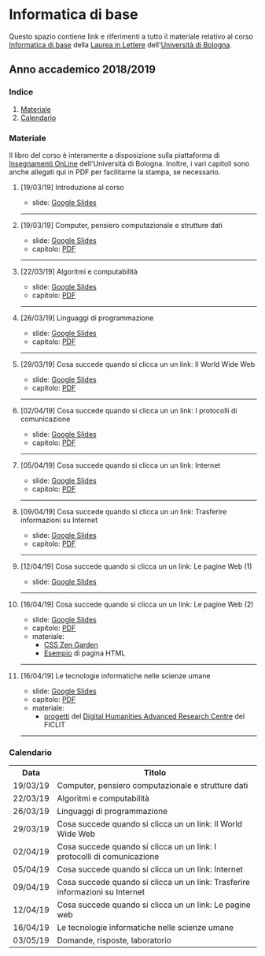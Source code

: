 # Informatica di base

Questo spazio contiene link e riferimenti a tutto il materiale relativo al corso [Informatica di base](https://www.unibo.it/it/didattica/insegnamenti/insegnamento/2018/394759) della [Laurea in Lettere](https://corsi.unibo.it/2cycle/DigitalHumanitiesKnowledge) dell'[Università di Bologna](http://www.unibo.it).

## Anno accademico 2018/2019

### Indice

1. [Materiale](#materiale)
2. [Calendario](#calendario)

### Materiale

Il libro del corso è interamente a disposizione sulla piattaforma di [Insegnamenti OnLine](https://iol.unibo.it) dell'Università di Bologna. Inoltre, i vari capitoli sono anche allegati qui in PDF per facilitarne la stampa, se necessario.

1. [19/03/19] Introduzione al corso
   * slide: [Google Slides](https://tinyurl.com/bi1819-00)
   <hr />
   
2. [19/03/19] Computer, pensiero computazionale e strutture dati 
   * slide: [Google Slides](https://tinyurl.com/bi1819-01)
   * capitolo: [PDF](https://basic-inf.github.io/2018-2019/chapters/01.pdf) 
   <hr />

3. [22/03/19] Algoritmi e computabilità 
   * slide: [Google Slides](https://tinyurl.com/bi1819-02)
   * capitolo: [PDF](https://basic-inf.github.io/2018-2019/chapters/02.pdf) 
   <hr />

4. [26/03/19] Linguaggi di programmazione 
   * slide: [Google Slides](https://tinyurl.com/bi1819-03)
   * capitolo: [PDF](https://basic-inf.github.io/2018-2019/chapters/03.pdf) 
   <hr />

5. [29/03/19] Cosa succede quando si clicca un un link: Il World Wide Web 
   * slide: [Google Slides](https://tinyurl.com/bi1819-04)
   * capitolo: [PDF](https://basic-inf.github.io/2018-2019/chapters/04.pdf) 
   <hr />

6. [02/04/19] Cosa succede quando si clicca un un link: I protocolli di comunicazione 
   * slide: [Google Slides](https://tinyurl.com/bi1819-05)
   * capitolo: [PDF](https://basic-inf.github.io/2018-2019/chapters/05.pdf) 
   <hr />

7. [05/04/19] Cosa succede quando si clicca un un link: Internet 
   * slide: [Google Slides](https://tinyurl.com/bi1819-06)
   * capitolo: [PDF](https://basic-inf.github.io/2018-2019/chapters/06.pdf) 
   <hr />

8. [09/04/19] Cosa succede quando si clicca un un link: Trasferire informazioni su Internet 
   * slide: [Google Slides](https://tinyurl.com/bi1819-07)
   * capitolo: [PDF](https://basic-inf.github.io/2018-2019/chapters/07.pdf) 
   <hr />

9. [12/04/19] Cosa succede quando si clicca un un link: Le pagine Web (1) 
   * slide: [Google Slides](https://tinyurl.com/bi1819-08-1) 
   <hr />

10. [16/04/19] Cosa succede quando si clicca un un link: Le pagine Web (2)
    * slide: [Google Slides](https://tinyurl.com/bi1819-08-2) 
    * capitolo: [PDF](https://basic-inf.github.io/2018-2019/chapters/08.pdf)
    * materiale:
      * [CSS Zen Garden](http://www.csszengarden.com/)
      * [Esempio](material/example.html) di pagina HTML
    <hr />

11. [16/04/19] Le tecnologie informatiche nelle scienze umane
    * slide: [Google Slides](https://tinyurl.com/bi1819-09) 
    * capitolo: [PDF](https://basic-inf.github.io/2018-2019/chapters/09.pdf)
    * materiale:
      * [progetti](https://centri.unibo.it/dharc/en/research/projects-at-dh-arc) del [Digital Humanities Advanced Research Centre](http://dharc.unibo.it) del FICLIT
    <hr />
   

### Calendario

<table>
    <tr><th>Data</th><th>Titolo</th></tr>
    <tr><td>19/03/19</td><td>Computer, pensiero computazionale e strutture dati</td></tr>
    <tr><td>22/03/19</td><td>Algoritmi e computabilità</td></tr>
    <tr><td>26/03/19</td><td>Linguaggi di programmazione</td></tr>
    <tr><td>29/03/19</td><td>Cosa succede quando si clicca un un link: Il World Wide Web</td></tr>
    <tr><td>02/04/19</td><td>Cosa succede quando si clicca un un link: I protocolli di comunicazione</td></tr>
    <tr><td>05/04/19</td><td>Cosa succede quando si clicca un un link: Internet</td></tr>
    <tr><td>09/04/19</td><td>Cosa succede quando si clicca un un link: Trasferire informazioni su Internet</td></tr>
    <tr><td>12/04/19</td><td>Cosa succede quando si clicca un un link: Le pagine web</td></tr>
    <tr><td>16/04/19</td><td>Le tecnologie informatiche nelle scienze umane</td></tr>
    <tr><td>03/05/19</td><td>Domande, risposte, laboratorio</td></tr>
</table>
